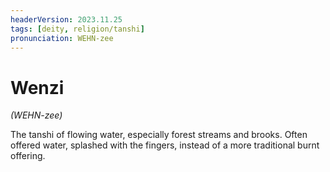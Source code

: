 ```yaml
---
headerVersion: 2023.11.25
tags: [deity, religion/tanshi]
pronunciation: WEHN-zee
---
```

# Wenzi
*(WEHN-zee)*

The tanshi of flowing water, especially forest streams and brooks. Often offered water, splashed with the fingers, instead of a more traditional burnt offering.